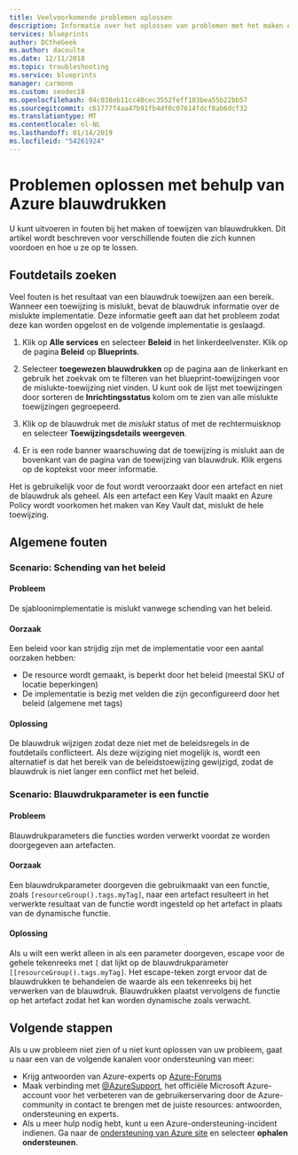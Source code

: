 ```yaml
---
title: Veelvoorkomende problemen oplossen
description: Informatie over het oplossen van problemen met het maken en toewijzen van blauwdrukken
services: blueprints
author: DCtheGeek
ms.author: dacoulte
ms.date: 12/11/2018
ms.topic: troubleshooting
ms.service: blueprints
manager: carmonm
ms.custom: seodec18
ms.openlocfilehash: 04c038eb11cc40cec3552feff183bea55b22bb57
ms.sourcegitcommit: c61777f4aa47b91fb4df0c07614fdcf8ab6dcf32
ms.translationtype: MT
ms.contentlocale: nl-NL
ms.lasthandoff: 01/14/2019
ms.locfileid: "54261924"
---
```

# <a name="troubleshoot-errors-using-azure-blueprints"></a>Problemen oplossen met behulp van Azure blauwdrukken

U kunt uitvoeren in fouten bij het maken of toewijzen van blauwdrukken. Dit artikel wordt beschreven voor verschillende fouten die zich kunnen voordoen en hoe u ze op te lossen.

## <a name="finding-error-details"></a>Foutdetails zoeken

Veel fouten is het resultaat van een blauwdruk toewijzen aan een bereik. Wanneer een toewijzing is mislukt, bevat de blauwdruk informatie over de mislukte implementatie. Deze informatie geeft aan dat het probleem zodat deze kan worden opgelost en de volgende implementatie is geslaagd.

1. Klik op **Alle services** en selecteer **Beleid** in het linkerdeelvenster. Klik op de pagina **Beleid** op **Blueprints**.

1. Selecteer **toegewezen blauwdrukken** op de pagina aan de linkerkant en gebruik het zoekvak om te filteren van het blueprint-toewijzingen voor de mislukte-toewijzing niet vinden. U kunt ook de lijst met toewijzingen door sorteren de **Inrichtingsstatus** kolom om te zien van alle mislukte toewijzingen gegroepeerd.

1. Klik op de blauwdruk met de _mislukt_ status of met de rechtermuisknop en selecteer **Toewijzingsdetails weergeven**.

1. Er is een rode banner waarschuwing dat de toewijzing is mislukt aan de bovenkant van de pagina van de toewijzing van blauwdruk. Klik ergens op de koptekst voor meer informatie.

Het is gebruikelijk voor de fout wordt veroorzaakt door een artefact en niet de blauwdruk als geheel. Als een artefact een Key Vault maakt en Azure Policy wordt voorkomen het maken van Key Vault dat, mislukt de hele toewijzing.

## <a name="general-errors"></a>Algemene fouten

### <a name="policy-violation"></a>Scenario: Schending van het beleid

#### <a name="issue"></a>Probleem

De sjabloonimplementatie is mislukt vanwege schending van het beleid.

#### <a name="cause"></a>Oorzaak

Een beleid voor kan strijdig zijn met de implementatie voor een aantal oorzaken hebben:

- De resource wordt gemaakt, is beperkt door het beleid (meestal SKU of locatie beperkingen)
- De implementatie is bezig met velden die zijn geconfigureerd door het beleid (algemene met tags)

#### <a name="resolution"></a>Oplossing

De blauwdruk wijzigen zodat deze niet met de beleidsregels in de foutdetails conflicteert. Als deze wijziging niet mogelijk is, wordt een alternatief is dat het bereik van de beleidstoewijzing gewijzigd, zodat de blauwdruk is niet langer een conflict met het beleid.

### <a name="escape-function-parameter"></a>Scenario: Blauwdrukparameter is een functie

#### <a name="issue"></a>Probleem

Blauwdrukparameters die functies worden verwerkt voordat ze worden doorgegeven aan artefacten.

#### <a name="cause"></a>Oorzaak

Een blauwdrukparameter doorgeven die gebruikmaakt van een functie, zoals `[resourceGroup().tags.myTag]`, naar een artefact resulteert in het verwerkte resultaat van de functie wordt ingesteld op het artefact in plaats van de dynamische functie.

#### <a name="resolution"></a>Oplossing

Als u wilt een werkt alleen in als een parameter doorgeven, escape voor de gehele tekenreeks met `[` dat lijkt op de blauwdrukparameter `[[resourceGroup().tags.myTag]`. Het escape-teken zorgt ervoor dat de blauwdrukken te behandelen de waarde als een tekenreeks bij het verwerken van de blauwdruk. Blauwdrukken plaatst vervolgens de functie op het artefact zodat het kan worden dynamische zoals verwacht.

## <a name="next-steps"></a>Volgende stappen

Als u uw probleem niet zien of u niet kunt oplossen van uw probleem, gaat u naar een van de volgende kanalen voor ondersteuning van meer:

- Krijg antwoorden van Azure-experts op [Azure-Forums](https://azure.microsoft.com/support/forums/)
- Maak verbinding met [@AzureSupport](https://twitter.com/azuresupport), het officiële Microsoft Azure-account voor het verbeteren van de gebruikerservaring door de Azure-community in contact te brengen met de juiste resources: antwoorden, ondersteuning en experts.
- Als u meer hulp nodig hebt, kunt u een Azure-ondersteuning-incident indienen. Ga naar de [ondersteuning van Azure site](https://azure.microsoft.com/support/options/) en selecteer **ophalen ondersteunen**.